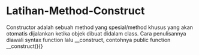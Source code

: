# Latihan-Method-Construct
Constructor adalah sebuah method yang spesial/method khusus yang akan otomatis dijalankan ketika objek dibuat didalam class. Cara penulisannya diawali syntax function lalu __construct, contohnya public function __construct(){}
